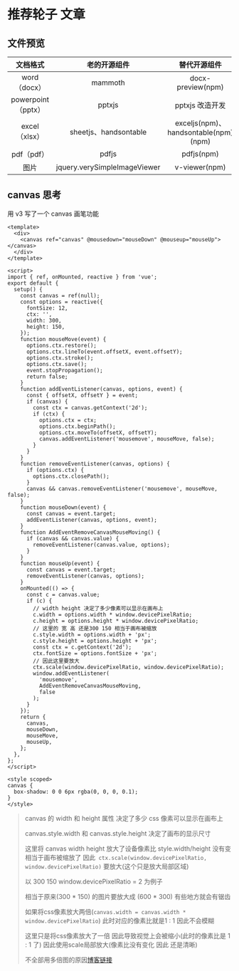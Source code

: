# 推荐轮子 文章

## 文件预览

|      文档格式      |         老的开源组件         |             替代开源组件             |
| :----------------: | :--------------------------: | :----------------------------------: |
|    word（docx）    |           mammoth            |          docx-preview(npm)           |
| powerpoint（pptx） |            pptxjs            |           pptxjs 改造开发            |
|   excel（xlsx）    |    sheetjs、handsontable     | exceljs(npm)、handsontable(npm)(npm) |
|     pdf（pdf）     |            pdfjs             |              pdfjs(npm)              |
|        图片        | jquery.verySimpleImageViewer |            v-viewer(npm)             |

## canvas 思考

用 v3 写了一个 canvas 画笔功能

```vue
<template>
  <div>
    <canvas ref="canvas" @mousedown="mouseDown" @mouseup="mouseUp"></canvas>
  </div>
</template>

<script>
import { ref, onMounted, reactive } from 'vue';
export default {
  setup() {
    const canvas = ref(null);
    const options = reactive({
      fontSize: 12,
      ctx: '',
      width: 300,
      height: 150,
    });
    function mouseMove(event) {
      options.ctx.restore();
      options.ctx.lineTo(event.offsetX, event.offsetY);
      options.ctx.stroke();
      options.ctx.save();
      event.stopPropagation();
      return false;
    }
    function addEventListener(canvas, options, event) {
      const { offsetX, offsetY } = event;
      if (canvas) {
        const ctx = canvas.getContext('2d');
        if (ctx) {
          options.ctx = ctx;
          options.ctx.beginPath();
          options.ctx.moveTo(offsetX, offsetY);
          canvas.addEventListener('mousemove', mouseMove, false);
        }
      }
    }
    function removeEventListener(canvas, options) {
      if (options.ctx) {
        options.ctx.closePath();
      }
      canvas && canvas.removeEventListener('mousemove', mouseMove, false);
    }
    function mouseDown(event) {
      const canvas = event.target;
      addEventListener(canvas, options, event);
    }
    function AddEventRemoveCanvasMouseMoving() {
      if (canvas && canvas.value) {
        removeEventListener(canvas.value, options);
      }
    }
    function mouseUp(event) {
      const canvas = event.target;
      removeEventListener(canvas, options);
    }
    onMounted(() => {
      const c = canvas.value;
      if (c) {
        // width height 决定了多少像素可以显示在画布上
        c.width = options.width * window.devicePixelRatio;
        c.height = options.height * window.devicePixelRatio;
        // 这里的 宽 高 还是300 150 相当于画布被缩放
        c.style.width = options.width + 'px';
        c.style.height = options.height + 'px';
        const ctx = c.getContext('2d');
        ctx.fontSize = options.fontSize + 'px';
        // 因此这里要放大
        ctx.scale(window.devicePixelRatio, window.devicePixelRatio);
        window.addEventListener(
          'mousemove',
          AddEventRemoveCanvasMouseMoving,
          false
        );
      }
    });
    return {
      canvas,
      mouseDown,
      mouseMove,
      mouseUp,
    };
  },
};
</script>

<style scoped>
canvas {
  box-shadow: 0 0 6px rgba(0, 0, 0, 0.1);
}
</style>
```

> canvas 的 width 和 height 属性 决定了多少 css 像素可以显示在画布上
>
> canvas.style.width 和 canvas.style.height 决定了画布的显示尺寸
>
> 这里将 canvas width height 放大了设备像素比 style.width/height 没有变 相当于画布被缩放了 因此` ctx.scale(window.devicePixelRatio, window.devicePixelRatio)` 要放大(这个只是放大局部区域)
>
> 以 300 150 window.devicePixelRatio = 2 为例子
>
> 相当于原来(300 * 150) 的图片要放大成 (600 * 300) 有些地方就会有锯齿
>
> 如果将css像素放大两倍(`canvas.width = canvas.width * window.devicePixelRatio`) 此时对应的像素比就是1 : 1 因此不会模糊
>
> 这里只是将css像素放大了一倍 因此导致视觉上会被缩小(此时的像素比是 1 : 1 了) 因此使用scale局部放大(像素比没有变化 因此 还是清晰)
>
> 不全部用多倍图的原因[博客链接](https://ogliu.com/2020/11/26/2x3x/)
